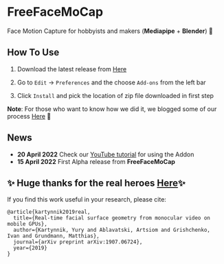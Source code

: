# FreeFaceMoCap

Face Motion Capture for hobbyists and makers (**Mediapipe** + **Blender**) 💝

## How To Use

1. Download the latest release from [Here](https://github.com/MohamedAliRashad/FreeFaceMoCap/releases)

2. Go to `Edit` -> `Preferences` and the choose `Add-ons` from the left bar

3. Click `Install` and pick the location of zip file downloaded in first step

**Note**: For those who want to know how we did it, we blogged some of our process [Here](https://mohamedalirashad.github.io/FreeFaceMoCap/) :cowboy_hat_face:

## News
- **20 April 2022** Check our [YouTube tutorial](https://www.youtube.com/watch?v=Fec58hbdLP0) for using the Addon
- **15 April 2022** First Alpha release from **FreeFaceMoCap**
<!--

## Future Work

- [x] Provide a working colab notebook in case there was problems in getting the site up.
- [ ] Consider making an API for developers.
- [ ] Add YouTube video downloading feaure.
- [ ] Add content in tour, explore .. pages.
- [x] Optimize the code for faster inference.
- [x] Make a Dockerfile of the project for easy deployment.
- [ ] Deploy on a server with a good domain name. -->

## :sparkles: Huge thanks for the real heroes [Here](https://google.github.io/mediapipe/solutions/face_mesh):sparkles:

If you find this work useful in your research, please cite:

```
@article{kartynnik2019real,
  title={Real-time facial surface geometry from monocular video on mobile GPUs},
  author={Kartynnik, Yury and Ablavatski, Artsiom and Grishchenko, Ivan and Grundmann, Matthias},
  journal={arXiv preprint arXiv:1907.06724},
  year={2019}
}
```
